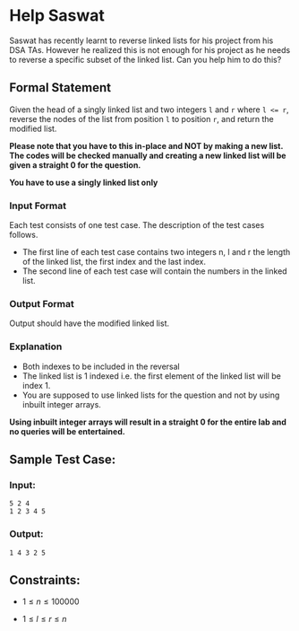 # Help Saswat

<!-- # Problem Statement -->

<!----------------------->

Saswat has recently learnt to reverse linked lists for his project from his DSA TAs. However he
realized this is not enough for his project as he needs to reverse a specific subset of the linked list.
Can you help him to do this?

## Formal Statement

<!----------------------->

Given the head of a singly linked list and two integers `l` and `r` where `l <= r`, reverse the nodes of
the list from position `l` to position `r`, and return the modified list.

**Please note that you have to this in-place and NOT by making a new list. The codes will be
checked manually and creating a new linked list will be given a straight 0 for the question.**

**You have to use a singly linked list only**

### Input Format

<!----------------------->

Each test consists of one test case. The description of the test cases follows.

- The first line of each test case contains two integers n, l and r the length of the linked list,
  the first index and the last index.
- The second line of each test case will contain the numbers in the linked list.

### Output Format

<!----------------------->

Output should have the modified linked list.

### Explanation

<!----------------------->

- Both indexes to be included in the reversal
- The linked list is 1 indexed i.e. the first element of the linked list will be index 1.
- You are supposed to use linked lists for the question and not by using inbuilt integer arrays.

**Using inbuilt integer arrays will result in a straight 0 for the entire lab and no queries will be
entertained.**

## Sample Test Case:

<!-- ------------ -->

### Input:

<!-- ------------ -->

```
5 2 4
1 2 3 4 5
```

### Output:

<!-- ------------ -->

```
1 4 3 2 5
```

## Constraints:

<!-- ------------ -->

- $1 \leq n \leq 100000$
<!-- - ~1 \leq n \leq 100000~ -->
- $1 \leq l \leq r \leq n$
<!-- ~1 \leq l \leq r \leq n~ -->
